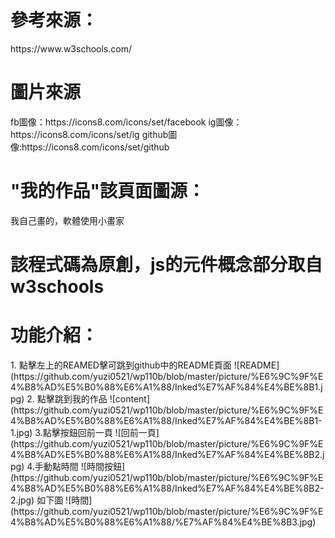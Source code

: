 <h1>參考來源：</h1>
    https://www.w3schools.com/
    
<h1>圖片來源</h1>
    fb圖像：https://icons8.com/icons/set/facebook
    ig圖像：https://icons8.com/icons/set/ig
    github圖像:https://icons8.com/icons/set/github  
    
 <h1>"我的作品"該頁面圖源：</h1>
    我自己畫的，軟體使用小畫家
 <h1>該程式碼為原創，js的元件概念部分取自w3schools</h1>  
 
<h1>功能介紹：</h1>  
    1. 點擊左上的REAMED擊可跳到github中的README頁面  
    ![README](https://github.com/yuzi0521/wp110b/blob/master/picture/%E6%9C%9F%E4%B8%AD%E5%B0%88%E6%A1%88/Inked%E7%AF%84%E4%BE%8B1.jpg)   
    2. 點擊跳到我的作品  
    ![content](https://github.com/yuzi0521/wp110b/blob/master/picture/%E6%9C%9F%E4%B8%AD%E5%B0%88%E6%A1%88/Inked%E7%AF%84%E4%BE%8B1-1.jpg)
    3.點擊按鈕回前一頁  
    ![回前一頁](https://github.com/yuzi0521/wp110b/blob/master/picture/%E6%9C%9F%E4%B8%AD%E5%B0%88%E6%A1%88/Inked%E7%AF%84%E4%BE%8B2.jpg)
    4.手動點時間  
    ![時間按鈕](https://github.com/yuzi0521/wp110b/blob/master/picture/%E6%9C%9F%E4%B8%AD%E5%B0%88%E6%A1%88/Inked%E7%AF%84%E4%BE%8B2-2.jpg)
    如下圖
    ![時間](https://github.com/yuzi0521/wp110b/blob/master/picture/%E6%9C%9F%E4%B8%AD%E5%B0%88%E6%A1%88/%E7%AF%84%E4%BE%8B3.jpg)
